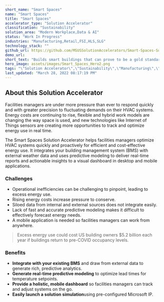 ```yaml
---
short_name: "Smart Spaces"
name: "Smart Spaces"
title: "Smart Spaces"
accelerator_type: "Solution Accelerator"
classification: "Sustainability"
solution_area: "Modern Workplace,Data & AI"
status: "Work In Progress"
industries: "Manufacturing,Retail,FSI,HLS,SLG"
technology_stack: ""
github_url: https://github.com/MSUSSolutionAccelerators/Smart-Spaces-Sustainability-Solution-Accelerator
demo_url: 
short_text: "Builds smart buildings that can prove to be a gold standard in reducing environment impact and cost by driving energy efficiency, green purchasing, waste diversion, and water efficiency"
hero_image: assets/images/Smart_Spaces_Hero2.png
tags: "\"Solution Accelerator\",\"Sustainability\",\"Manufacturing\",\"Retail\",\"FSI\",\"HLS\",\"SLG\""
last_updated: "March 28, 2022 08:17:19 PM"
---
```

## About this Solution Accelerator

Facilities managers are under more pressure than ever to respond quickly and with greater precision to fluctuating demands on their HVAC systems. Energy costs are continuing to rise, flexible and hybrid work models are changing the way space is used, and new technologies like Internet of Things sensors are creating more opportunities to track and optimize energy use in real time.

The Smart Spaces Solution Accelerator helps facilities managers optimize HVAC systems quickly and proactively for efficient and cost-effective energy use. It integrates your building management system (BMS) with external weather data and uses predictive modeling to deliver real-time reports and actionable insights to a visual dashboard in desktop and mobile applications.

### Challenges

* Operational inefficiencies can be challenging to pinpoint, leading to excess energy use.
* Rising energy costs increase pressure to conserve.
* Siloed data from internal and external sources does not integrate easily.
* Lack of fast and accurate predictive modeling makes it difficult to effectively forecast energy needs.
* A mobile application is needed so facilities managers can work from anywhere.

> Excess energy use could cost US building owners $5.2 billion each year if buildings return to pre-COVID occupancy levels.

### Benefits

* **Integrate with your existing BMS** and draw from external data to generate rich, predictive analytics.
* **Generate real-time predictive modeling** to optimize lead times for temperature setpoints.
* **Provide a holistic, mobile dashboard** so facilities managers can track and adjust systems on the go.
* **Easily launch a solution simulation**using pre-configured Microsoft IP.
